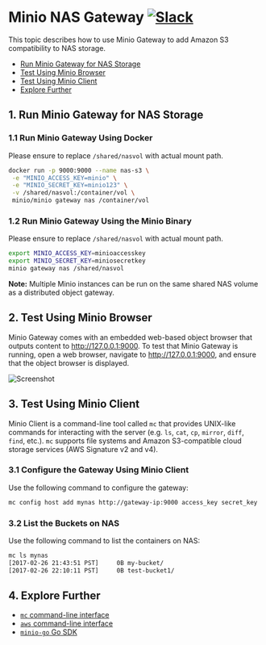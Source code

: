 # Minio NAS Gateway [![Slack](https://slack.minio.io/slack?type=svg)](https://slack.minio.io)

This topic describes how to use Minio Gateway to add Amazon S3 compatibility to NAS storage.

- [Run Minio Gateway for NAS Storage](#run-minio-gateway-for-nas-storage) 
- [Test Using Minio Browser](#test-using-minio-browser) 
- [Test Using Minio Client](#test-using-minio-client) 
- [Explore Further](#explore-further)

## <a name="run-minio-gateway-for-nas-storage"></a>1. Run Minio Gateway for NAS Storage

### 1.1 Run Minio Gateway Using Docker

Please ensure to replace `/shared/nasvol` with actual mount path.

```sh
docker run -p 9000:9000 --name nas-s3 \
 -e "MINIO_ACCESS_KEY=minio" \
 -e "MINIO_SECRET_KEY=minio123" \
 -v /shared/nasvol:/container/vol \
 minio/minio gateway nas /container/vol
```

### 1.2 Run Minio Gateway Using the Minio Binary

Please ensure to replace `/shared/nasvol` with actual mount path.

```sh
export MINIO_ACCESS_KEY=minioaccesskey
export MINIO_SECRET_KEY=miniosecretkey
minio gateway nas /shared/nasvol
```

**Note:** Multiple Minio instances can be run on the same shared NAS volume as a distributed object gateway.

## <a name="test-using-minio-browser"></a>2. Test Using Minio Browser

Minio Gateway comes with an embedded web-based object browser that outputs content to http://127.0.0.1:9000. To test that Minio Gateway is running, open a web browser, navigate to http://127.0.0.1:9000, and ensure that the object browser is displayed.

![Screenshot](https://raw.githubusercontent.com/minio/minio/master/docs/screenshots/minio-browser-gateway.png)

## <a name="test-using-minio-client"></a>3. Test Using Minio Client

Minio Client is a command-line tool called `mc` that provides UNIX-like commands for interacting with the server  (e.g. `ls`, `cat`, `cp`, `mirror`, `diff`, `find`, etc.). 
`mc` supports file systems and Amazon S3-compatible cloud storage services (AWS Signature v2 and v4).

### 3.1 Configure the Gateway Using Minio Client

Use the following command to configure the gateway:

```sh
mc config host add mynas http://gateway-ip:9000 access_key secret_key
```

### 3.2 List the Buckets on NAS

Use the following command to list the containers on NAS:

```sh
mc ls mynas
[2017-02-26 21:43:51 PST]     0B my-bucket/
[2017-02-26 22:10:11 PST]     0B test-bucket1/
```

## <a name="explore-further"></a>4. Explore Further
- [`mc` command-line interface](https://docs.minio.io/docs/minio-client-quickstart-guide)
- [`aws` command-line interface](https://docs.minio.io/docs/aws-cli-with-minio)
- [`minio-go` Go SDK](https://docs.minio.io/docs/golang-client-quickstart-guide)
